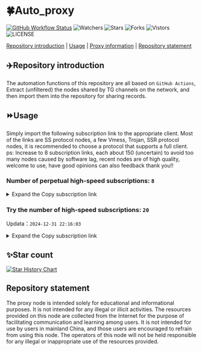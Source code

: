 # 🍀Auto_proxy
[![GitHub Workflow Status](https://img.shields.io/github/actions/workflow/status/PangTouY00/Auto_proxy/main.yml?branch=main)](https://github.com/PangTouY00/Auto_proxy/actions/workflows/main.yml?branch=main) 
![Watchers](https://img.shields.io/github/watchers/w1770946466/Auto_proxy) ![Stars](https://img.shields.io/github/stars/PangTouY00/Auto_proxy) ![Forks](https://img.shields.io/github/forks/w1770946466/Auto_proxy) ![Vistors](https://visitor-badge.laobi.icu/badge?page_id=PangTouY00.Auto_proxy) ![LICENSE](https://img.shields.io/badge/license-CC%20BY--SA%204.0-green.svg)

[Repository introduction](https://github.com/PangTouY00/Auto_proxy#Repositoryintroduction) | [Usage](https://github.com/PangTouY00/Auto_proxy#Usage) | [Proxy information](https://github.com/PangTouY00/Auto_proxy#Proxyinformation) | [Repository statement](https://github.com/PangTouY00/Auto_proxy#Repositorystatement)

## ✈️Repository introduction
The automation functions of this repository are all based on `GitHub Actions`,
Extract (unfiltered) the nodes shared by TG channels on the network, and then import them into the repository for sharing records.

## ⏩Usage
Simply import the following subscription link to the appropriate client. Most of the links are SS protocol nodes, a few Vmess, Trojan, SSR protocol nodes, it is recommended to choose a protocol that supports a full client.
ps: Increase to 8 subscription links, each about 150 (uncertain) to avoid too many nodes caused by software lag, recent nodes are of high quality, welcome to use, have good opinions can also feedback thank you!!

### Number of perpetual high-speed subscriptions: `8`

<details>
  <summary>Expand the Copy subscription link</summary>

  
- [Multiprotocol Base64 encoding](https://raw.githubusercontent.com/PangTouY00/Auto_proxy/main/Long_term_subscription1)
`https://raw.githubusercontent.com/PangTouY00/Auto_proxy/main/Long_term_subscription_num`
`Total number of merge nodes: 670`

- [Multiprotocol Base64 encoding](https://raw.githubusercontent.com/PangTouY00/Auto_proxy/main/Long_term_subscription1)
`https://raw.githubusercontent.com/PangTouY00/Auto_proxy/main/Long_term_subscription1`
`Total number of merge nodes: 84`

- [Multiprotocol Base64 encoding](https://raw.githubusercontent.com/PangTouY00/Auto_proxy/main/Long_term_subscription2)
`https://raw.githubusercontent.com/PangTouY00/Auto_proxy/main/Long_term_subscription2`
`Total number of merge nodes: 84`

- [Multiprotocol Base64 encoding](https://raw.githubusercontent.com/PangTouY00/Auto_proxy/main/Long_term_subscription3)
`https://raw.githubusercontent.com/PangTouY00/Auto_proxy/main/Long_term_subscription3`
`Total number of merge nodes: 84`

- [Multiprotocol Base64 encoding](https://raw.githubusercontent.com/PangTouY00/Auto_proxy/main/Long_term_subscription4)
`https://raw.githubusercontent.com/PangTouY00/Auto_proxy/main/Long_term_subscription4`
`Total number of merge nodes: 84`

- [Multiprotocol Base64 encoding](https://raw.githubusercontent.comPangTouY00/Auto_proxy/main/Long_term_subscription5)
`https://raw.githubusercontent.com/PangTouY00/Auto_proxy/main/Long_term_subscription5`
`Total number of merge nodes: 84`

- [Multiprotocol Base64 encoding](https://raw.githubusercontent.com/PangTouY00/Auto_proxy/main/Long_term_subscription6)
`https://raw.githubusercontent.com/PangTouY00/Auto_proxy/main/Long_term_subscription6`
`Total number of merge nodes: 84`

- [Multiprotocol Base64 encoding](https://raw.githubusercontent.com/PangTouY00/Auto_proxy/main/Long_term_subscription7)
`https://raw.githubusercontent.com/PangTouY00/Auto_proxy/main/Long_term_subscription7`
`Total number of merge nodes: 84`

- [Multiprotocol Base64 encoding](https://raw.githubusercontent.com/PangTouY00/Auto_proxy/main/Long_term_subscription8)
`https://raw.githubusercontent.com/PangTouY00/Auto_proxy/main/Long_term_subscription8`
`Total number of merge nodes: 82`

- [Clash subscription](https://raw.githubusercontent.com/PangTouY00/Auto_proxy/main/Long_term_subscription2.yaml)
`https://raw.githubusercontent.com/PangTouY00/Auto_proxy/main/Long_term_subscription1.yaml`


- [Clash subscription](https://raw.githubusercontent.com/PangTouY00/Auto_proxy/main/Long_term_subscription2.yaml)
`https://raw.githubusercontent.com/PangTouY00/Auto_proxy/main/Long_term_subscription2.yaml`


- [Clash subscription](https://raw.githubusercontent.com/PangTouY00/Auto_proxy/main/Long_term_subscription3.yaml)
`https://raw.githubusercontent.com/PangTouY00/Auto_proxy/main/Long_term_subscription3.yaml`
  
</details>

### Try the number of high-speed subscriptions: `20`
Updata：`2024-12-31 22:16:03`


<details>
  <summary>Expand the Copy subscription link</summary>  






































































































































































































































































































































































































































































































































































































































































































































































































































































































































































































































































































































































































































































































































































































































































































































































































































































































































































































































































































































































































































































































































































































































































































































































































































































































































































































































































































































































































































































































































































































































































































































































































































































































































































































































































































































































































































































































































































































































































































































































































































































































































































































































































































































































































































































































































































































































































































































































































































































































































































































































































































































































































































































































































































































































































































































































































































































































































































































































































































































































































































































































































































































































































































































































































































































































































































































































































































































































































































































































































































































































































































































































































































































































































































































































































































































































































































































































































































































































































































































































































































































































































































































































































































































































































































































































































































































































































































































































































































































































































































































































































































































































































































































































































































































































































































































































































































































































































































































































































































































































































































































































































































































































































































































































































































































































































































































































































































































































































































































































































































































































































































































































































































































































































































































































































































































































































































































































































































































































































































































































































































































































































































































































































































































































































































































































































































































































































































































































































































































































































































































































































































































































































































































































































































































































































































































































































































































































































































































































































































































































































































































































































































































































































































































































































































































































































































































































































































































































































































































































































































































































































































































































































































































































































































































































































































































































































































































































































































































































































































































































































































































































































































































































































































































































































































































































































































































































































































































































































































































































































































































































































































































































































































































































































































































































































































































































































































































































































































































































































































































































































































































































































































































































































































































































































































































>Trial subscription：
`https://vpn.sudatech.store/api/v1/client/subscribe?token=dbae776830a5bc5741e1e1d3c462a286`




>Trial subscription：
`https://lanmaoyun.icu/api/v1/client/subscribe?token=2f0fc100998de1e37305e3699b6c3189`




>Trial subscription：
`https://ch.louwangzhiyu.xyz/api/v1/client/subscribe?token=6de23aced8560af5a2d96faa88440a4e`




>Trial subscription：
`https://www.kuaidog006.top/api/v1/client/subscribe?token=633dc571fc91ac7745c2c500f15fbb18`




>Trial subscription：
`https://www.kuaidog010.top/api/v1/client/subscribe?token=a30fb72b577a0f560f7740ae43684cff`




>Trial subscription：
`https://qingyun.zybs.eu.org/api/v1/client/subscribe?token=022dc8273ebf102dc66b40d2ec3a8704`




>Trial subscription：
`https://fs.v2rayse.com/share/20241231/ykgpofa51g.txt`




>Trial subscription：
`https://sq9xy6.cpminig.com/api/v1/client/subscribe?token=f6799bdd8a456376ef3ad93f9ed73fd5`




>Trial subscription：
`https://www.kuaidog009.top/api/v1/client/subscribe?token=f17410575b1dc8c4cd3048fa544648e7`




>Trial subscription：
`https://dl.vfkum.website/api/v1/client/subscribe?token=a27b7bd86981962be2a7409880616fd5`




>Trial subscription：
`https://xueyejiasu.com/api/v1/client/subscribe?token=eb6c71b55f4b4346436406cb1a201d97`




>Trial subscription：
`https://vt.louwangzhiyu.xyz/api/v1/client/subscribe?token=5b98f5855a159449228097680199e0b8`




>Trial subscription：
`https://sulink.pro/api/v1/client/subscribe?token=fbbb9496a1c4b213c7a497c18a6fa662`




>Trial subscription：
`https://hy-2.com/api/v1/client/subscribe?token=799e949ed8aed00c68b863e4d9bedfe6`




>Trial subscription：
`https://abyssvpn.com/api/v1/client/subscribe?token=c6ffb35215f107d10ee83cc02bf33f7f`




>Trial subscription：
`https://nodefree.githubrowcontent.com/2024/12/20241231.txt`




>Trial subscription：
`https://v2rayshare.githubrowcontent.com/2024/12/20241229.txt`




>Trial subscription：
`https://dashuai.us/api/v1/client/subscribe?token=04f5bcbaf36468bd309a4a41499ac80c`




>Trial subscription：
`https://needss.link/api/v1/client/subscribe?token=df60b804b6e0bbc9e3e3ce66bae06832`




>Trial subscription：
`https://a.aik88.top/api/v1/client/subscribe?token=9a3a91af27955a2c647e50674789fa59`



</details>

## ✨Star count
[![Star History Chart](https://api.star-history.com/svg?repos=PangTouY00/Auto_proxy&type=Date)](https://star-history.com/#w1770946466/Auto_proxy&Date)



## Repository statement
The proxy node is intended solely for educational and informational purposes. It is not intended for any illegal or illicit activities. The resources provided on this node are collected from the Internet for the purpose of facilitating communication and learning among users. It is not intended for use by users in mainland China, and those users are encouraged to refrain from using this node. The operators of this node will not be held responsible for any illegal or inappropriate use of the resources provided.
